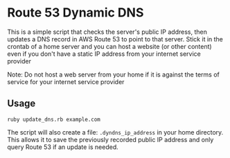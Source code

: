 # Route 53 Dynamic DNS

This is a simple script that checks the server's public IP address, then updates a DNS record in AWS Route 53 to point to that server.  Stick it in the crontab of a home server and you can host a website (or other content) even if you don't have a static IP address from your internet service provider

Note: Do not host a web server from your home if it is against the terms of service for your internet service provider

## Usage

```
ruby update_dns.rb example.com
```

The script will also create a file: `.dyndns_ip_address` in your home directory.  This allows it to save the previously recorded public IP address and only query Route 53 if an update is needed.
